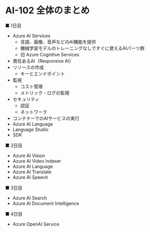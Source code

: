 # AI-102 全体のまとめ

■ 1日目

- Azure AI Services
  - 言語、画像、音声などのAI機能を提供
  - 機械学習モデルのトレーニングなしですぐに使えるAIパーツ群
  - 旧 Azure Cognitive Services
- 責任あるAI（Responsive AI）
- リソースの作成
  - キーとエンドポイント
- 監視
  - コスト管理
  - メトリック・ログの監視
- セキュリティ
  - 認証
  - ネットワーク
- コンテナーでのAIサービスの実行
- Azure AI Language
- Language Studio
- SDK

■ 2日目

- Azure AI Vision
- Azure AI Video Indexer
- Azure AI Language
- Azure AI Translate
- Azure AI Speech

■ 3日目

- Azure AI Search
- Azure AI Document Intelligence

■ 4日目

- Azure OpenAI Service
